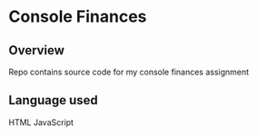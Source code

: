 # Console Finances

## Overview
 
Repo contains source code for my console finances assignment 

## Language used
HTML
JavaScript